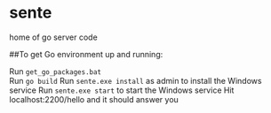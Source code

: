 sente
=====

home of go server code

##To get Go environment up and running:  

Run `get_go_packages.bat`  
Run `go build`
Run `sente.exe install` as admin to install the Windows service
Run `sente.exe start` to start the Windows service
Hit localhost:2200/hello and it should answer you